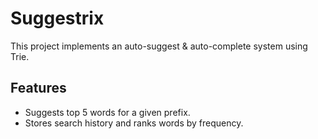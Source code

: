 # Suggestrix 
This project implements an auto-suggest & auto-complete system using Trie.

## Features
- Suggests top 5 words for a given prefix.
- Stores search history and ranks words by frequency.

